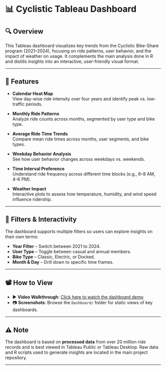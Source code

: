 # 📊 Cyclistic Tableau Dashboard

## 🔍 Overview

This Tableau dashboard visualizes key trends from the Cyclistic Bike-Share program (2021–2024), focusing on ride patterns, user behavior, and the impact of weather on usage. It complements the main analysis done in R and distills insights into an interactive, user-friendly visual format.

---

## 📌 Features

- **Calendar Heat Map**  
  View day-wise ride intensity over four years and identify peak vs. low-traffic periods.

- **Monthly Ride Patterns**  
  Analyze ride counts across months, segmented by user type and bike type.

- **Average Ride Time Trends**  
  Compare mean ride times across months, user segments, and bike types.

- **Weekday Behavior Analysis**  
  See how user behavior changes across weekdays vs. weekends.

- **Time Interval Preference**  
  Understand ride frequency across different time blocks (e.g., 6–8 AM, 4–6 PM).

- **Weather Impact**  
  Interactive plots to assess how temperature, humidity, and wind speed influence ridership.

---

## 🎯 Filters & Interactivity

The dashboard supports multiple filters so users can explore insights on their own terms:

- **Year Filter** – Switch between 2021 to 2024.  
- **User Type** – Toggle between casual and annual members.  
- **Bike Type** – Classic, Electric, or Docked.  
- **Month & Day** – Drill down to specific time frames.

---

## 📽️ How to View

- ▶️ **Video Walkthrough**: [Click here to watch the dashboard demo](https://drive.google.com/file/d/1bbQvFRJ6trD9dfYsgzhKXg4Z4KxpQUa9/view?usp=sharing)  
- 📷 **Screenshots**: Browse the `Dashboard/` folder for static views of key dashboards.

---

## ⚠️ Note

The dashboard is based on **processed data** from over 20 million ride records and is best viewed in Tableau Public or Tableau Desktop. Raw data and R scripts used to generate insights are located in the main project repository.

---

